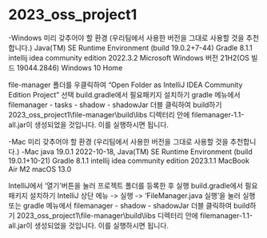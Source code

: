 # 2023_oss_project1

-Windows 미리 갖추어야 할 환경 (우리팀에서 사용한 버전을 그대로 사용할 것을 추천합니다.)
Java(TM) SE Runtime Environment (build 19.0.2+7-44)
Gradle 8.1.1
intellij idea community edition 2022.3.2
Microsoft Windows 버전 21H2(OS 빌드 19044.2846) Windows 10 Home

file-manager 폴더를 우클릭하여 “Open Folder as IntelliJ IDEA Community Edition Project” 선택
build.gradle에서 필요패키지 설치하기
gradle 메뉴에서 filemanager - tasks - shadow - shadowJar 더블 클릭하여 build하기
2023_oss_project1\file-manager\build\libs 디렉터리 안에 filemanager-1.1-all.jar이 생성되었을 것입니다. 이를 실행하시면 됩니다.


-Mac 미리 갖추어야 할 환경 (우리팀에서 사용한 버전을 그대로 사용할 것을 추천합니다.)
-Mac
java 19.0.1 2022-10-18, Java(TM) SE Runtime Environment (build 19.0.1+10-21)
Gradle 8.1.1
 intellij idea community edition 2023.1.1
MacBook Air M2 macOS 13.0

IntelliJ에서 ‘열기'버튼을 눌러 프로젝트 폴더를 등록한 후 실행
build.gradle에서 필요패키지 설치하기
IntelliJ 상단 메뉴 -> 실행 -> ‘FileManager.java 실행’을 눌러 실행
또는 gradle 메뉴에서 filemanager - shadow - shadowJar 더블 클릭하여 build하기
2023_oss_project1\file-manager\build\libs 디렉터리 안에 filemanager-1.1-all.jar이 생성되었을 것입니다. 이를 실행하시면 됩니다.
